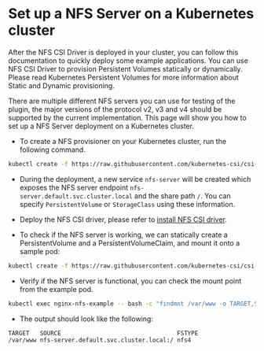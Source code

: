 # Set up a NFS Server on a Kubernetes cluster

After the NFS CSI Driver is deployed in your cluster, you can follow this documentation to quickly deploy some example applications. You can use NFS CSI Driver to provision Persistent Volumes statically or dynamically. Please read Kubernetes Persistent Volumes for more information about Static and Dynamic provisioning.

There are multiple different NFS servers you can use for testing of 
the plugin, the major versions of the protocol v2, v3 and v4 should be supported
by the current implementation. This page will show you how to set up a NFS Server deployment on a Kubernetes cluster.

- To create a NFS provisioner on your Kubernetes cluster, run the following command.

```bash
kubectl create -f https://raw.githubusercontent.com/kubernetes-csi/csi-driver-nfs/master/deploy/example/nfs-provisioner/nfs-server.yaml
```

- During the deployment, a new service `nfs-server` will be created which exposes the NFS server endpoint `nfs-server.default.svc.cluster.local` and the share path `/`. You can specify `PersistentVolume` or `StorageClass` using these information.

- Deploy the NFS CSI driver, please refer to [install NFS CSI driver](../../../docs/install-csi-driver.md).

- To check if the NFS server is working, we can statically create a PersistentVolume and a PersistentVolumeClaim, and mount it onto a sample pod:

```bash
kubectl create -f https://raw.githubusercontent.com/kubernetes-csi/csi-driver-nfs/master/deploy/example/nfs-provisioner/nginx-pod.yaml
```

 - Verify if the NFS server is functional, you can check the mount point from the example pod.

 ```bash
kubectl exec nginx-nfs-example -- bash -c "findmnt /var/www -o TARGET,SOURCE,FSTYPE"
```

 - The output should look like the following:

 ```bash
TARGET   SOURCE                                 FSTYPE
/var/www nfs-server.default.svc.cluster.local:/ nfs4
```
